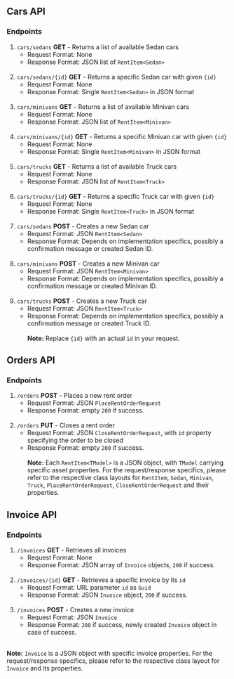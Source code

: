 ## Cars API

### Endpoints

1. `cars/sedans` **GET** - Returns a list of available Sedan cars
    - Request Format: None
    - Response Format: JSON list of `RentItem<Sedan>`
      <br/><br/>
2. `cars/sedans/{id}` **GET** - Returns a specific Sedan car with given `{id}`
    - Request Format: None
    - Response Format: Single `RentItem<Sedan>` in JSON format
      <br/><br/>
3. `cars/minivans` **GET** - Returns a list of available Minivan cars
    - Request Format: None
    - Response Format: JSON list of `RentItem<Minivan>`
      <br/><br/>
4. `cars/minivans/{id}` **GET** - Returns a specific Minivan car with given `{id}`
    - Request Format: None
    - Response Format: Single `RentItem<Minivan>` in JSON format
      <br/><br/>
5. `cars/trucks` **GET** - Returns a list of available Truck cars
    - Request Format: None
    - Response Format: JSON list of `RentItem<Truck>`
      <br/><br/>
6. `cars/trucks/{id}` **GET** - Returns a specific Truck car with given `{id}`
    - Request Format: None
    - Response Format: Single `RentItem<Truck>` in JSON format
      <br/><br/>
7. `cars/sedans` **POST** - Creates a new Sedan car
   - Request Format: JSON `RentItem<Sedan>`
   - Response Format: Depends on implementation specifics, possibly a confirmation message or created Sedan ID.
     <br/><br/>
8. `cars/minivans` **POST** - Creates a new Minivan car
   - Request Format: JSON `RentItem<Minivan>`
   - Response Format: Depends on implementation specifics, possibly a confirmation message or created Minivan ID.
     <br/><br/>
9. `cars/trucks` **POST** - Creates a new Truck car
   - Request Format: JSON `RentItem<Truck>`
   - Response Format: Depends on implementation specifics, possibly a confirmation message or created Truck ID.
     <br/><br/>
**Note:** Replace `{id}` with an actual `id` in your request.

## Orders API

### Endpoints

1. `/orders` **POST** - Places a new rent order
    - Request Format: JSON `PlaceRentOrderRequest`
    - Response Format: empty `200` if success.
      <br/><br/>
2. `/orders` **PUT** - Closes a rent order
    - Request Format: JSON `CloseRentOrderRequest`, with `id` property specifying the order to be closed
    - Response Format: empty `200` if success.
      <br/><br/>
**Note:** Each `RentItem<TModel>` is a JSON object, with `TModel` carrying specific asset properties. For the request/response specifics, please refer to the respective class layouts for `RentItem`, `Sedan`, `Minivan`, `Truck`, `PlaceRentOrderRequest`, `CloseRentOrderRequest` and their properties.

## Invoice API

### Endpoints

1. `/invoices` **GET** - Retrieves all invoices
   - Request Format: None
   - Response Format: JSON array of `Invoice` objects, `200` if success.
     <br/><br/>
2. `/invoices/{id}` **GET** - Retrieves a specific invoice by its `id`
   - Request Format: URL parameter `id` as `Guid`
   - Response Format: JSON `Invoice` object, `200` if success.
     <br/><br/>
3. `/invoices` **POST** - Creates a new invoice
   - Request Format: JSON `Invoice`
   - Response Format: `200` if success, newly created `Invoice` object in case of success.
     <br/><br/>

**Note:** `Invoice` is a JSON object with specific invoice properties. For the request/response specifics, please refer to the respective class layout for `Invoice` and its properties.